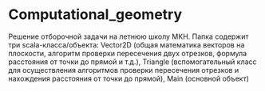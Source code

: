 # Computational_geometry
Решение отборочной задачи на летнюю школу МКН.
Папка содержит три scala-класса/объекта: 
Vector2D (общая математика векторов на плоскости, алгоритм проверки пересечения двух отрезков, формула расстояния от точки до прямой и т.д.),
Triangle (вспомогательный класс для осуществления алгоритмов проверки пересечения отрезков и нахождения расстояния от точки до прямой),
Main (основной объект)
